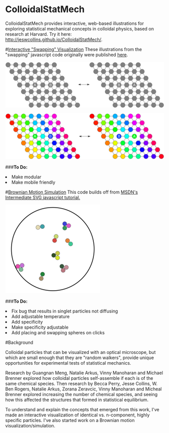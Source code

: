 # ColloidalStatMech
ColloidalStatMech provides interactive, web-based illustrations for exploring statistical mechanical concepts in colloidal physics, based on research at Harvard. Try it here: http://jeswcollins.github.io/ColloidalStatMech/.

#[Interactive "Swapping" Visualization](http://jeswcollins.github.io/ColloidalStatMech/)
These illustrations from the "swapping" javascript code originally were published [here](http://dash.harvard.edu/handle/1/12274201).

![Identical Particles](images/ns.png)


![N-component, highly specific particles](images/s.png)

###**To Do:**
<li>Make modular</li>
<li>Make mobile friendly</li>

#[Brownian Motion Simulation](http://jeswcollins.github.io/ColloidalStatMech/vis_sim.html)
This code builds off from [MSDN's Intermediate SVG javascript tutorial.](https://msdn.microsoft.com/en-us/library/gg193985(v=vs.85).aspx)

![In-browser Brownian Motion Simulation](images/vis_sim.PNG)

###**To Do:**
<li>Fix bug that results in singlet particles not diffusing</li>
<li>Add adjustable temperature</li>
<li>Add specificity</li>
<li>Make specificity adjustable</li>
<li>Add placing and swapping spheres on clicks</li>

#Background

Colloidal particles that can be visualized with an optical microscope, but which are small enough that they are "random walkers", provide unique opportunities for experimental tests of statistical mechanics.

Research by Guangnan Meng, Natalie Arkus, Vinny Manoharan and Michael Brenner explored how colloidal particles self-assemble if each is of the same chemical species. Then research by Becca Perry, Jesse Collins, W. Ben Rogers, Natalie Arkus, Zorana Zeravcic, Vinny Manoharan and Micheal Brenner explored increasing the number of chemical species, and seeing how this affected the structures that formed in statistical equilibrium. 

To understand and explain the concepts that emerged from this work, I've made an interactive visualization of identical vs. n-component, highly specific particles. I've also started work on a Brownian motion visualization/simulation.
